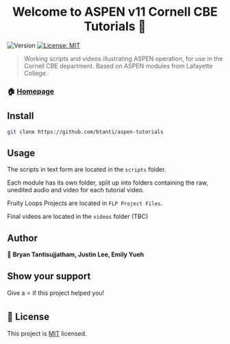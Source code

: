 <h1 align="center">Welcome to ASPEN v11 Cornell CBE Tutorials 👋</h1>
<p>
  <img alt="Version" src="https://img.shields.io/badge/version-v1.0.0-blue.svg?cacheSeconds=2592000" />
  <a href="https://opensource.org/licenses/MIT" target="_blank">
    <img alt="License: MIT" src="https://img.shields.io/badge/License-MIT-yellow.svg" />
  </a>
</p>

> Working scripts and videos illustrating ASPEN operation, for use in the Cornell CBE department. Based on ASPEN modules from Lafayette College.

### 🏠 [Homepage](https://github.com/btanti/aspen-tutorials)

## Install

```sh
git clone https://github.com/btanti/aspen-tutorials
```

## Usage


The scripts in text form are located in the `scripts` folder.

Each module has its own folder, split up into folders containing the raw, unedited audio and video for each tutorial video.

Fruity Loops Projects are located in `FLP Project Files`. 

Final videos are located in the `videos` folder (TBC)


## Author

👤 **Bryan Tantisujjatham, Justin Lee, Emily Yueh**


## Show your support

Give a ⭐️ if this project helped you!

## 📝 License

This project is [MIT](https://opensource.org/licenses/MIT) licensed.